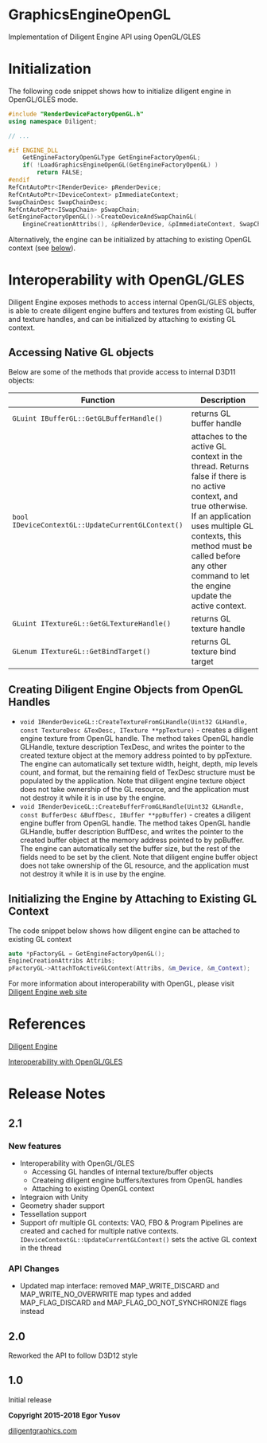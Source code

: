 
# GraphicsEngineOpenGL

Implementation of Diligent Engine API using OpenGL/GLES

# Initialization

The following code snippet shows how to initialize diligent engine in OpenGL/GLES mode.

```cpp
#include "RenderDeviceFactoryOpenGL.h"
using namespace Diligent;

// ... 

#if ENGINE_DLL
    GetEngineFactoryOpenGLType GetEngineFactoryOpenGL;
    if( !LoadGraphicsEngineOpenGL(GetEngineFactoryOpenGL) )
        return FALSE;
#endif
RefCntAutoPtr<IRenderDevice> pRenderDevice;
RefCntAutoPtr<IDeviceContext> pImmediateContext;
SwapChainDesc SwapChainDesc;
RefCntAutoPtr<ISwapChain> pSwapChain;
GetEngineFactoryOpenGL()->CreateDeviceAndSwapChainGL(
    EngineCreationAttribs(), &pRenderDevice, &pImmediateContext, SwapChainDesc, hWnd, &pSwapChain );
```

Alternatively, the engine can be initialized by attaching to existing OpenGL context (see [below](#initializing-the-engine-by-attaching-to-existing-gl-context)).

# Interoperability with OpenGL/GLES

Diligent Engine exposes methods to access internal OpenGL/GLES objects, is able to create diligent engine buffers 
and textures from existing GL buffer and texture handles, and can be initialized by attaching to existing GL 
context.

## Accessing Native GL objects

Below are some of the methods that provide access to internal D3D11 objects:

|                       Function                    |                              Description                                                                      |
|---------------------------------------------------|---------------------------------------------------------------------------------------------------------------|
| `GLuint IBufferGL::GetGLBufferHandle()`           | returns GL buffer handle                    |
| `bool IDeviceContextGL::UpdateCurrentGLContext()` | attaches to the active GL context in the thread. Returns false if there is no active context, and true otherwise.  If an application uses multiple GL contexts, this method must be called before any other command to let the engine update the active context. |
| `GLuint ITextureGL::GetGLTextureHandle()`         | returns GL texture handle                    |
| `GLenum ITextureGL::GetBindTarget()`              | returns GL texture bind target               |

## Creating Diligent Engine Objects from OpenGL Handles

* `void IRenderDeviceGL::CreateTextureFromGLHandle(Uint32 GLHandle, const TextureDesc &TexDesc, ITexture **ppTexture)`  - 
	creates a diligent engine texture from OpenGL handle. The method takes OpenGL handle GLHandle, texture description TexDesc, 
	and writes the pointer to the created texture object at the memory address pointed to by ppTexture. The engine can automatically 
	set texture width, height, depth, mip levels count, and format, but the remaining field of TexDesc structure must be populated by 
	the application. Note that diligent engine texture object does not take ownership of the GL resource, and the application must 
	not destroy it while it is in use by the engine.
* `void IRenderDeviceGL::CreateBufferFromGLHandle(Uint32 GLHandle, const BufferDesc &BuffDesc, IBuffer **ppBuffer)` -
    creates a diligent engine buffer from OpenGL handle. The method takes OpenGL handle GLHandle, buffer description BuffDesc, 
    and writes the pointer to the created buffer object at the memory address pointed to by ppBuffer. The engine can automatically 
    set the buffer size, but the rest of the fields need to be set by the client. Note that diligent engine buffer object does not 
    take ownership of the GL resource, and the application must not destroy it while it is in use by the engine.

## Initializing the Engine by Attaching to Existing GL Context

The code snippet below shows how diligent engine can be attached to existing GL context

```cpp
auto *pFactoryGL = GetEngineFactoryOpenGL();
EngineCreationAttribs Attribs;
pFactoryGL->AttachToActiveGLContext(Attribs, &m_Device, &m_Context);
```

For more information about interoperability with OpenGL, please visit [Diligent Engine web site](http://diligentgraphics.com/diligent-engine/native-api-interoperability/openglgles-interoperability/)

# References

[Diligent Engine](http://diligentgraphics.com/diligent-engine)

[Interoperability with OpenGL/GLES](http://diligentgraphics.com/diligent-engine/native-api-interoperability/openglgles-interoperability/)

# Release Notes

## 2.1

### New features

* Interoperability with OpenGL/GLES
  - Accessing GL handles of internal texture/buffer objects
  - Createing diligent engine buffers/textures from OpenGL handles
  - Attaching to existing OpenGL context
* Integraion with Unity
* Geometry shader support
* Tessellation support
* Support ofr multiple GL contexts: VAO, FBO & Program Pipelines are created and cached for multiple native contexts. 
  `IDeviceContextGL::UpdateCurrentGLContext()` sets the active GL context in the thread

### API Changes

* Updated map interface: removed MAP_WRITE_DISCARD and MAP_WRITE_NO_OVERWRITE map types and added MAP_FLAG_DISCARD and MAP_FLAG_DO_NOT_SYNCHRONIZE flags instead

## 2.0

Reworked the API to follow D3D12 style

## 1.0

Initial release



**Copyright 2015-2018 Egor Yusov**

[diligentgraphics.com](http://diligentgraphics.com)